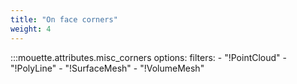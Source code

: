 ```yaml
---
title: "On face corners"
weight: 4
---
```


:::mouette.attributes.misc_corners
    options:
        filters:
            - "!PointCloud"
            - "!PolyLine"
            - "!SurfaceMesh"
            - "!VolumeMesh"